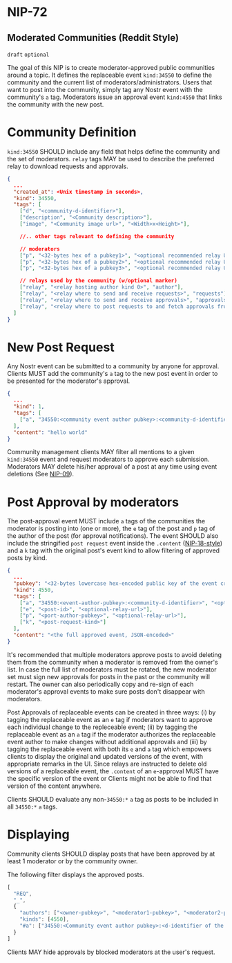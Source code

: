 NIP-72
======

Moderated Communities (Reddit Style)
------------------------------------

`draft` `optional`

The goal of this NIP is to create moderator-approved public communities around a topic. It defines the replaceable event `kind:34550` to define the community and the current list of moderators/administrators. Users that want to post into the community, simply tag any Nostr event with the community's `a` tag. Moderators issue an approval event `kind:4550` that links the community with the new post.

# Community Definition

`kind:34550` SHOULD include any field that helps define the community and the set of moderators. `relay` tags MAY be used to describe the preferred relay to download requests and approvals.

```json
{
  ...
  "created_at": <Unix timestamp in seconds>,
  "kind": 34550,
  "tags": [
    ["d", "<community-d-identifier>"],
    ["description", "<Community description>"],
    ["image", "<Community image url>", "<Width>x<Height>"],

    //.. other tags relevant to defining the community

    // moderators
    ["p", "<32-bytes hex of a pubkey1>", "<optional recommended relay URL>", "moderator"],
    ["p", "<32-bytes hex of a pubkey2>", "<optional recommended relay URL>", "moderator"],
    ["p", "<32-bytes hex of a pubkey3>", "<optional recommended relay URL>", "moderator"],

    // relays used by the community (w/optional marker)
    ["relay", "<relay hosting author kind 0>", "author"],
    ["relay", "<relay where to send and receive requests>", "requests"],
    ["relay", "<relay where to send and receive approvals>", "approvals"],
    ["relay", "<relay where to post requests to and fetch approvals from>"]
  ]
}
```

# New Post Request

Any Nostr event can be submitted to a community by anyone for approval. Clients MUST add the community's `a` tag to the new post event in order to be presented for the moderator's approval.

```json
{
  ...
  "kind": 1,
  "tags": [
    ["a", "34550:<community event author pubkey>:<community-d-identifier>", "<optional-relay-url>"],
  ],
  "content": "hello world"
}
```

Community management clients MAY filter all mentions to a given `kind:34550` event and request moderators to approve each submission. Moderators MAY delete his/her approval of a post at any time using event deletions (See [NIP-09](09.md)).

# Post Approval by moderators

The post-approval event MUST include `a` tags of the communities the moderator is posting into (one or more), the `e` tag of the post and `p` tag of the author of the post (for approval notifications). The event SHOULD also include the stringified `post request` event inside the `.content` ([NIP-18-style](18.md)) and a `k` tag with the original post's event kind to allow filtering of approved posts by kind.

```json
{
  ...
  "pubkey": "<32-bytes lowercase hex-encoded public key of the event creator>",
  "kind": 4550,
  "tags": [
    ["a", "34550:<event-author-pubkey>:<community-d-identifier>", "<optional-relay-url>"],
    ["e", "<post-id>", "<optional-relay-url>"],
    ["p", "<port-author-pubkey>", "<optional-relay-url>"],
    ["k", "<post-request-kind>"]
  ],
  "content": "<the full approved event, JSON-encoded>"
}
```

It's recommended that multiple moderators approve posts to avoid deleting them from the community when a moderator is removed from the owner's list. In case the full list of moderators must be rotated, the new moderator set must sign new approvals for posts in the past or the community will restart. The owner can also periodically copy and re-sign of each moderator's approval events to make sure posts don't disappear with moderators.

Post Approvals of replaceable events can be created in three ways: (i) by tagging the replaceable event as an `e` tag if moderators want to approve each individual change to the repleceable event; (ii) by tagging the replaceable event as an `a` tag if the moderator authorizes the replaceable event author to make changes without additional approvals and (iii) by tagging the replaceable event with both its `e` and `a` tag which empowers clients to display the original and updated versions of the event, with appropriate remarks in the UI. Since relays are instructed to delete old versions of a replaceable event, the `.content` of an `e`-approval MUST have the specific version of the event or Clients might not be able to find that version of the content anywhere.

Clients SHOULD evaluate any non-`34550:*` `a` tag as posts to be included in all `34550:*` `a` tags.

# Displaying

Community clients SHOULD display posts that have been approved by at least 1 moderator or by the community owner.

The following filter displays the approved posts.

```js
[
  "REQ",
  "_",
  {
    "authors": ["<owner-pubkey>", "<moderator1-pubkey>", "<moderator2-pubkey>", "<moderator3-pubkey>", ...],
    "kinds": [4550],
    "#a": ["34550:<Community event author pubkey>:<d-identifier of the community>"],
  }
]
```

Clients MAY hide approvals by blocked moderators at the user's request.
